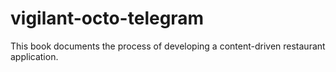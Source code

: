 # vigilant-octo-telegram

This book documents the process of developing a content-driven restaurant application. 

